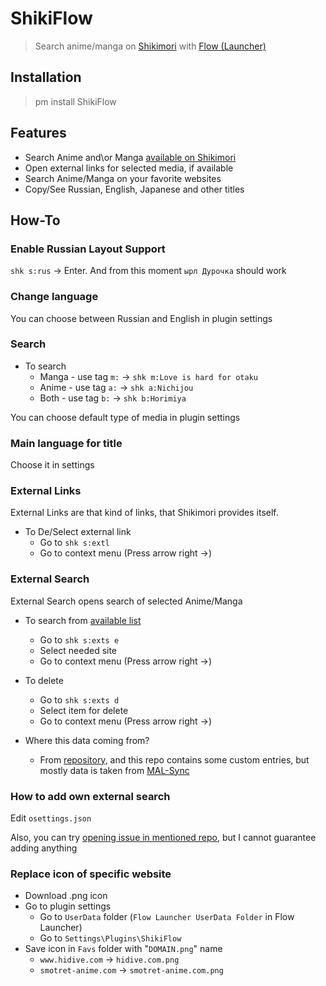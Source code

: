 # ShikiFlow

> Search anime/manga on [Shikimori](https://shikimori.one) with [Flow (Launcher)](https://www.flowlauncher.com)

## Installation

> pm install ShikiFlow

## Features

- Search Anime and\or Manga [available on Shikimori](https://shikimori.one/anime-industry)
- Open external links for selected media, if available
- Search Anime/Manga on your favorite websites
- Copy/See Russian, English, Japanese and other titles

## How-To

### Enable Russian Layout Support

`shk s:rus` -> Enter. And from this moment `ырл Дурочка` should work

### Change language

You can choose between Russian and English in plugin settings

### Search

- To search
  - Manga - use tag `m:` -> `shk m:Love is hard for otaku`
  - Anime - use tag `a:` -> `shk a:Nichijou`
  - Both - use tag `b:` -> `shk b:Horimiya`

You can choose default type of media in plugin settings

### Main language for title

Choose it in settings

### External Links

External Links are that kind of links, that Shikimori provides itself.

- To De/Select external link
  - Go to `shk s:extl`
  - Go to context menu (Press arrow right →)

### External Search

External Search opens search of selected Anime/Manga

- To search from [available list](https://github.com/NoPlagiarism/AnMaSearchTerms)
  - Go to `shk s:exts e`
  - Select needed site
  - Go to context menu (Press arrow right →)
- To delete
  - Go to `shk s:exts d`
  - Select item for delete
  - Go to context menu (Press arrow right →)

- Where this data coming from?
  - From [repository](https://github.com/NoPlagiarism/AnMaSearchTerms), and this repo contains some custom entries, but mostly data is taken from [MAL-Sync](https://malsync.moe)

### How to add own external search

<!-- TODO: write this after AnMaSearchTerms ReadMe -->
<!-- - Go to `UserData` folder (`Flow Launcher UserData Folder` in Flow Launcher)
- Go to `Settings\Plugins\ShikiFlow`
- Open `osettings.json`
  - If it does not exists, try adding some External Link or External Search using steps above
- -->

Edit `osettings.json`

Also, you can try [opening issue in mentioned repo](https://github.com/NoPlagiarism/AnMaSearchTerms), but I cannot guarantee adding anything

### Replace icon of specific website

- Download .png icon
- Go to plugin settings
  - Go to `UserData` folder (`Flow Launcher UserData Folder` in Flow Launcher)
  - Go to `Settings\Plugins\ShikiFlow`
- Save icon in `Favs` folder with "`DOMAIN.png`" name
  - `www.hidive.com` -> `hidive.com.png`
  - `smotret-anime.com` -> `smotret-anime.com.png`
